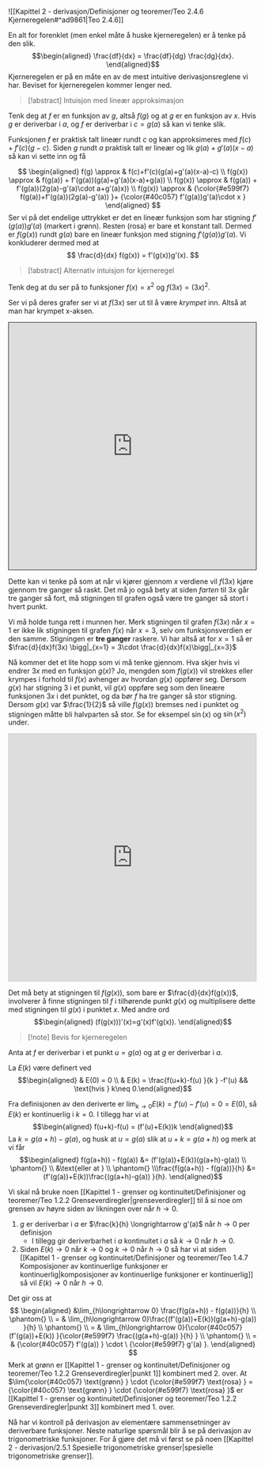 ![[Kapittel 2 - derivasjon/Definisjoner og teoremer/Teo 2.4.6 Kjerneregelen#^ad9861|Teo 2.4.6]]

En alt for forenklet (men enkel måte å huske kjerneregelen) er å tenke på den slik. 
$$\begin{aligned}  \frac{df}{dx} = \frac{df}{dg} \frac{dg}{dx}. \end{aligned}$$ 
Kjerneregelen er på en måte en av de mest intuitive derivasjonsreglene vi har. Beviset for kjerneregelen kommer lenger ned.

> [!abstract] Intuisjon med lineær approksimasjon

Tenk deg at $f$ er en funksjon av $g$, altså $f(g)$ og at $g$ er en funksjon av $x$. Hvis $g$ er deriverbar i $a$, og $f$ er deriverbar i $c = g(a)$ så kan vi tenke slik.

Funksjonen $f$ er praktisk talt lineær rundt $c$ og kan approksimeres med $f(c)+f'(c)(g-c)$. Siden $g$ rundt $a$ praktisk talt er lineær og lik $g(a)+g'(a)(x-a)$ så kan vi sette inn og få

$$
\begin{aligned} 
 f(g) \approx & f(c)+f'(c)(g(a)+g'(a)(x-a)-c) \\ f(g(x)) \approx & f(g(a)) + f'(g(a))(g(a)+g'(a)(x-a)+g(a)) \\ f(g(x)) \approx &  f(g(a)) + f'(g(a))(2g(a)-g'(a)\cdot a+g'(a)x)) \\ f(g(x)) \approx & {\color{#e599f7} f(g(a))+f'(g(a))(2g(a)-g'(a)) }+ {\color{#40c057} f'(g(a))g'(a)\cdot x }
\end{aligned} 
$$
Ser vi på det endelige uttrykket er det en lineær funksjon som har stigning $f'(g(a))g'(a)$ (markert i grønn). Resten (rosa) er bare et konstant tall. Dermed er $f(g(x))$ rundt $g(a)$ bare en lineær funksjon med stigning $f'(g(a))g'(a)$. Vi konkluderer dermed med at
$$
\frac{d}{dx} f(g(x)) = f'(g(x))g'(x).
$$

> [!abstract] Alternativ intuisjon for kjerneregel

Tenk deg at du ser på to funksjoner $f(x) =x^2$ og $f(3x)= (3x)^2$.

Ser vi på deres grafer ser vi at $f(3x)$ ser ut til å være *krympet* inn. Altså at man har krympet x-aksen.

<iframe src="https://www.desmos.com/calculator/qne2wt5lot?embed" width="500" height="500" style="border: 1px solid" frameborder=0></iframe>

Dette kan vi tenke på som at når vi kjører gjennom $x$ verdiene vil $f(3x)$ kjøre gjennom tre ganger så raskt. Det må jo også bety at siden *farten* til $3x$ går tre ganger så fort, må stigningen til grafen også være tre ganger så stort i hvert punkt.

Vi må holde tunga rett i munnen her. Merk stigningen til grafen $f(3x)$ når $x=1$ er ikke lik stigningen til grafen $f(x)$ når $x=3$, selv om funksjonsverdien er den samme. Stigningen er **tre ganger** raskere. Vi har altså at for $x=1$ så er $\frac{d}{dx}f(3x) \bigg|_{x=1} = 3\cdot \frac{d}{dx}f(x)\bigg|_{x=3}$

Nå kommer det et lite hopp som vi må tenke gjennom. Hva skjer hvis vi endrer $3x$ med en funksjon $g(x)$? Jo, mengden som $f(g(x))$ vil strekkes eller krympes i forhold til $f(x)$ avhenger av hvordan $g(x)$ oppfører seg. Dersom $g(x)$ har stigning $3$ i et punkt, vil $g(x)$ oppføre seg som den lineære funksjonen $3x$ i det punktet, og da bør $f$ ha tre ganger så stor stigning. Dersom $g(x)$ var $\frac{1}{2}$ så ville $f(g(x))$ bremses ned i punktet og stigningen måtte bli halvparten så stor. Se for eksempel $\sin (x)$ og $\sin(x^2)$ under.

<iframe src="https://www.desmos.com/calculator/2pli9h4g3s?embed" width="500" height="500" style="border: 1px solid #ccc" frameborder=0></iframe>

Det må bety at stigningen til $f(g(x))$, som bare er $\frac{d}{dx}f(g(x))$, involverer å finne stigningen til $f$ i tilhørende punkt $g(x)$ og multiplisere dette med stigningen til $g(x)$ i punktet $x$. Med andre ord
$$\begin{aligned} (f(g(x)))'(x)=g'(x)f'(g(x)).  \end{aligned}$$ 



> [!note] Bevis for kjerneregelen

Anta at $f$ er deriverbar i et punkt $u = g(a)$ og at $g$ er deriverbar i $a$. 

La $E(k)$ være definert ved 
$$\begin{aligned} & E(0) = 0  \\ & E(k) = \frac{f(u+k)-f(u) }{k } -f'(u) && \text{hvis } k\neq 0.\end{aligned}$$

Fra definisjonen av den deriverte er $\lim_{k \longrightarrow 0 } E(k) = f'(u)-f'(u) = 0 = E(0)$, så $E(k)$ er kontinuerlig i $k = 0$. I tillegg har vi at 
$$\begin{aligned} f(u+k)-f(u) = (f'(u)+E(k))k  \end{aligned}$$ 
La $k = g(a+h)-g(a)$, og husk at $u = g(a)$ slik at $u+k = g(a+h)$ og merk at vi får
$$\begin{aligned} f(g(a+h)) - f(g(a)) &= (f'(g(a))+E(k))(g(a+h)-g(a)) \\ \phantom{} \\ &\text{eller at } \\  \phantom{} \\\frac{f(g(a+h)) - f(g(a))}{h} &= (f'(g(a))+E(k))\frac{(g(a+h)-g(a)) }{h}. \end{aligned}$$

Vi skal nå bruke noen [[Kapittel 1 - grenser og kontinuitet/Definisjoner og teoremer/Teo 1.2.2 Grenseverdiregler|grenseverdiregler]] til å si noe om grensen av høyre siden av likningen over når $h \longrightarrow  0$.

1. $g$ er deriverbar i $a$ er $\frac{k}{h} \longrightarrow g'(a)$ når $h\longrightarrow 0$ per definisjon
    - I tillegg gir deriverbarhet i $a$ kontinuitet i $a$ så $k \longrightarrow 0$ når $h \longrightarrow  0$.
2. Siden $E(k) \longrightarrow 0$ når $k\longrightarrow 0$ og $k \longrightarrow  0$ når $h \longrightarrow 0$ så har vi at siden [[Kapittel 1 - grenser og kontinuitet/Definisjoner og teoremer/Teo 1.4.7 Komposisjoner av kontinuerlige funksjoner er kontinuerlig|komposisjoner av kontinuerlige funksjoner er kontinuerlig]] så vil $E(k) \longrightarrow  0$ når $h \longrightarrow  0$.

Det gir oss at
$$
\begin{aligned} 
   &\lim_{h\longrightarrow  0} \frac{f(g(a+h)) - f(g(a))}{h} \\ \phantom{} \\  = & \lim_{h\longrightarrow  0}\frac{(f'(g(a))+E(k))(g(a+h)-g(a)) }{h} \\ \phantom{} \\  = & \lim_{h\longrightarrow  0}{\color{#40c057} (f'(g(a))+E(k)) }{\color{#e599f7} \frac{(g(a+h)-g(a)) }{h} } \\ \phantom{} \\  = & {\color{#40c057} f'(g(a)) } \cdot \ {\color{#e599f7} g'(a) }.
\end{aligned} 
$$
Merk at grønn er [[Kapittel 1 - grenser og kontinuitet/Definisjoner og teoremer/Teo 1.2.2 Grenseverdiregler|punkt 1]] kombinert med 2. over. At $\lim{\color{#40c057} \text{grønn} } \cdot {\color{#e599f7} \text{rosa} } = {\color{#40c057} \text{grønn} } \cdot {\color{#e599f7} \text{rosa} }$ er [[Kapittel 1 - grenser og kontinuitet/Definisjoner og teoremer/Teo 1.2.2 Grenseverdiregler|punkt 3]] kombinert med 1. over.

Nå har vi kontroll på derivasjon av elementære sammensetninger av deriverbare funksjoner. Neste naturlige spørsmål blir å se på derivasjon av trigonometriske funksjoner. For å gjøre det må vi først se på noen [[Kapittel 2 - derivasjon/2.5.1 Spesielle trigonometriske grenser|spesielle trigonometriske grenser]].